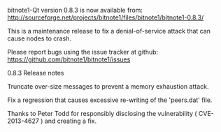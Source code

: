 bitnote1-Qt version 0.8.3 is now available from:
  http://sourceforge.net/projects/bitnote1/files/bitnote1/bitnote1-0.8.3/

This is a maintenance release to fix a denial-of-service attack that
can cause nodes to crash.

Please report bugs using the issue tracker at github:
  https://github.com/bitnote1/bitnote1/issues

0.8.3 Release notes

Truncate over-size messages to prevent a memory exhaustion attack.

Fix a regression that causes excessive re-writing of the 'peers.dat' file.


Thanks to Peter Todd for responsibly disclosing the vulnerability
( CVE-2013-4627 ) and creating a fix.
